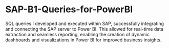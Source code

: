 # SAP-B1-Queries-for-PowerBI
SQL queries I developed and executed within SAP, successfully integrating and connecting the SAP server to Power BI. This allowed for real-time data extraction and seamless reporting, enabling the creation of dynamic dashboards and visualizations in Power BI for improved business insights.
